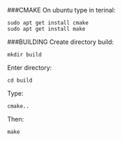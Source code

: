 ###CMAKE
On ubuntu type in terinal:
```
sudo apt get install cmake
sudo apt get install make
```
###BUILDING
Create directory build:
```
mkdir build
```
Enter directory:
```
cd build
```
Type:
```
cmake..
```
Then:
```
make
```
